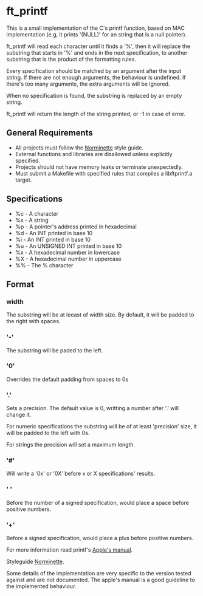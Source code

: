 # ft_printf

This is a small implementation of the C's printf function, based on MAC implementation (e.g, it prints '(NULL)' for an string that is a null pointer).

ft_printf will read each character until it finds a '%', then it will replace the substring that starts in '%' and ends in the next specification, to another substring that is the product of the formatting rules.

Every specification should be matched by an argument after the input string. If there are not enough arguments, the behaviour is undefined. If there's too many arguments, the extra arguments will be ignored.

When no specification is found, the substring is replaced by an empty string. 

ft_printf will return the length of the string printed, or -1 in case of error.

## General Requirements  

- All projects must follow the [Norminette](https://github.com/42School/norminette) style guide.
- External functions and libraries are disallowed unless explicitly specified.
- Projects should not have memory leaks or terminate unexpectedly.
- Must submit a Makefile with specified rules that compiles a libftprintf.a target.

## Specifications

- %c - A character
- %s - A string
- %p - A pointer's address printed in hexadecimal
- %d - An INT printed in base 10
- %i - An INT printed in base 10
- %u - An UNSIGNED INT printed in base 10
- %x - A hexadecimal number in lowercase
- %X - A hexadecimal number in uppercase
- %% - The % character

## Format

### width

The substring will be at leeast of width size. By default, it will be padded to the right with spaces.

### '-'

The substring will be paded to the left.

### '0'

Overrides the default padding from spaces to 0s

### '.'

Sets a precision. The default value is 0, writting a number after '.' will change it. 

For numeric specifications the substring will be of at least 'precision' size, it will be padded to the left with 0s.

For strings the precision will set a maximum length.

### '#'

Will write a '0x' or '0X' before x or X specifications' results.

### ' '

Before the number of a signed specification, would place a space before positive numbers.

### '+'

Before a signed specification, would place a plus before positive numbers.

For more information read printf's [Apple's manual](https://developer.apple.com/library/archive/documentation/System/Conceptual/ManPages_iPhoneOS/man3/printf.3.html).

Styleguide [Norminette](https://github.com/42School/norminette).

Some details of the implementation are very specific to the version tested against and are not documented. The apple's manual is a good guideline to the implemented behaviour.
